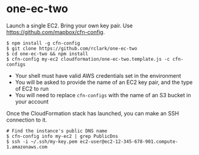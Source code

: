 # one-ec-two

Launch a single EC2. Bring your own key pair. Use https://github.com/mapbox/cfn-config.

```
$ npm install -g cfn-config
$ git clone https://github.com/rclark/one-ec-two
$ cd one-ec-two && npm install
$ cfn-config my-ec2 cloudformation/one-ec-two.template.js -c cfn-configs
```

- Your shell must have valid AWS credentials set in the environment
- You will be asked to provide the name of an EC2 key pair, and the type of EC2 to run
- You will need to replace `cfn-configs` with the name of an S3 bucket in your account

Once the CloudFormation stack has launched, you can make an SSH connection to it.

```
# Find the instance's public DNS name
$ cfn-config info my-ec2 | grep PublicDns
$ ssh -i ~/.ssh/my-key.pem ec2-user@ec2-12-345-678-901.compute-1.amazonaws.com
```

